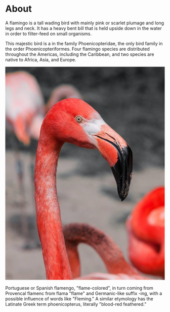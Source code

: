 # About
A flamingo is a tall wading bird with mainly pink or scarlet plumage and long legs and neck. It has a heavy bent bill that is held upside down in the water in order to filter-feed on small organisms.

This majestic bird is a in the family Phoenicopteridae, the only bird family in the order Phoenicopteriformes. Four flamingo species are distributed throughout the Americas, including the Caribbean, and two species are native to Africa, Asia, and Europe.

![About image](/flamingo/about.jpeg)

Portuguese or Spanish flamengo, "flame-colored", in turn coming from Provencal flamenc from flama "flame" and Germanic-like suffix -ing, with a possible influence of words like "Fleming." A similar etymology has the Latinate Greek term phoenicopterus, literally "blood-red feathered."
